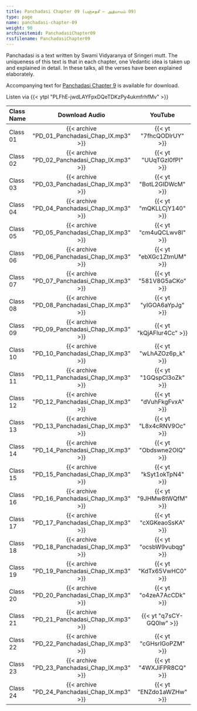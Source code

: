 ```yaml
---
title: Panchadasi Chapter 09 (பஞ்சதசீ – அத்யாயம் 09)
type: page
name: panchadasi-chapter-09
weight: 90
archiveitemid: PanchadasiChapter09
rssfilename: PanchadasiChapter09
---
```


Panchadasi is a text written by Swami Vidyaranya of Sringeri mutt. The uniqueness of this text is that in each chapter, one Vedantic idea is taken up and explained in detail. In these talks, all the verses have been explained elaborately.

Accompanying text for [Panchadasi Chapter 9](https://archive.org/download/Panchadasi/Panchadasi_Chapter_09.pdf) is available for download.

Listen via {{< ytpl "PLFhE-jwdLAYFpxDQeTDKzPy4ukmfrhfMv" >}}

Class Name | Download Audio | YouTube
:---|:---:|:---:
Class 01 | {{< archive "PD_01_Panchadasi_Chap_IX.mp3" >}} | {{< yt "7fhcQODlrUY" >}}
Class 02 | {{< archive "PD_02_Panchadasi_Chap_IX.mp3" >}} | {{< yt "UUqTGzl0fPI" >}}
Class 03 | {{< archive "PD_03_Panchadasi_Chap_IX.mp3" >}} | {{< yt "BotL2GIDWcM" >}}
Class 04 | {{< archive "PD_04_Panchadasi_Chap_IX.mp3" >}} | {{< yt "mQKLLCjY140" >}}
Class 05 | {{< archive "PD_05_Panchadasi_Chap_IX.mp3" >}} | {{< yt "cm4uQCLwv8I" >}}
Class 06 | {{< archive "PD_06_Panchadasi_Chap_IX.mp3" >}} | {{< yt "ebXGc1ZtmUM" >}}
Class 07 | {{< archive "PD_07_Panchadasi_Chap_IX.mp3" >}} | {{< yt "581V8G5aCKo" >}}
Class 08 | {{< archive "PD_08_Panchadasi_Chap_IX.mp3" >}} | {{< yt "yIGOA6aYpJg" >}}
Class 09 | {{< archive "PD_09_Panchadasi_Chap_IX.mp3" >}} | {{< yt "kQjAFlur4Cc" >}}
Class 10 | {{< archive "PD_10_Panchadasi_Chap_IX.mp3" >}} | {{< yt "wLhAZOz6p_k" >}}
Class 11 | {{< archive "PD_11_Panchadasi_Chap_IX.mp3" >}} | {{< yt "1GQspCl3oZk" >}}
Class 12 | {{< archive "PD_12_Panchadasi_Chap_IX.mp3" >}} | {{< yt "dVuhFkgFvxA" >}}
Class 13 | {{< archive "PD_13_Panchadasi_Chap_IX.mp3" >}} | {{< yt "L8x4cRNV9Oc" >}}
Class 14 | {{< archive "PD_14_Panchadasi_Chap_IX.mp3" >}} | {{< yt "Obdswne2OIQ" >}}
Class 15 | {{< archive "PD_15_Panchadasi_Chap_IX.mp3" >}} | {{< yt "kSyt1okTpN4" >}}
Class 16 | {{< archive "PD_16_Panchadasi_Chap_IX.mp3" >}} | {{< yt "9JHMw8tWQfM" >}}
Class 17 | {{< archive "PD_17_Panchadasi_Chap_IX.mp3" >}} | {{< yt "cXGKeaoSsKA" >}}
Class 18 | {{< archive "PD_18_Panchadasi_Chap_IX.mp3" >}} | {{< yt "ocsbW9vubqg" >}}
Class 19 | {{< archive "PD_19_Panchadasi_Chap_IX.mp3" >}} | {{< yt "KdTx65VwHC0" >}}
Class 20 | {{< archive "PD_20_Panchadasi_Chap_IX.mp3" >}} | {{< yt "o4zeA7AcCDk" >}}
Class 21 | {{< archive "PD_21_Panchadasi_Chap_IX.mp3" >}} | {{< yt "q7sCY-GQ0lw" >}}
Class 22 | {{< archive "PD_22_Panchadasi_Chap_IX.mp3" >}} | {{< yt "cGHsrIGoPZM" >}}
Class 23 | {{< archive "PD_23_Panchadasi_Chap_IX.mp3" >}} | {{< yt "4WXJiFPR8CQ" >}}
Class 24 | {{< archive "PD_24_Panchadasi_Chap_IX.mp3" >}} | {{< yt "ENZdo1aWZHw" >}}
